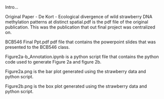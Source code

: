 Intro...

Original Paper - De Kort - Ecological divergence of wild strawberry DNA methylation patterns at distinct spatial.pdf is the pdf file of the original publication. 
This was the publication that out final project was centralized on.

BCB546 Final Ppt.pdf pdf file that contains the powerpoint slides that was presented to the BCB546 class. 

Figure2a-b_Annotation.ipynb is a python script file that contains the python code used to generate Figure 2a and figure 2b. 

Figure2a.png is the bar plot generated using the strawberry data and python script. 

Figure2b.png is the box plot generated using the strawberry data and python script.
